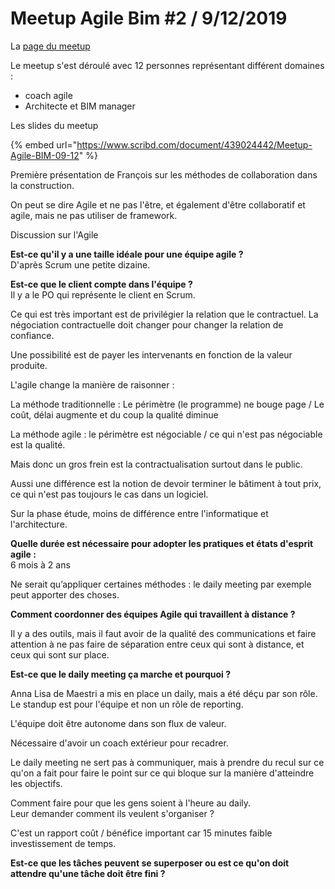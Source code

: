# Meetup Agile Bim \#2 / 9/12/2019

La [page du meetup](https://www.meetup.com/fr-FR/collaborative-architecture/events/266167673/)

Le meetup s'est déroulé avec 12 personnes représentant différent domaines : 

* coach agile
* Architecte et BIM manager

Les slides du meetup 

{% embed url="https://www.scribd.com/document/439024442/Meetup-Agile-BIM-09-12" %}



Première présentation  de  François sur les méthodes de collaboration dans la construction.

On peut se dire Agile et ne pas l'être, et également d'être  collaboratif et agile, mais ne pas utiliser de framework. 

Discussion sur l'Agile

**Est-ce  qu'il y a une taille idéale pour une équipe agile  ?**  
D'après  Scrum une petite dizaine.

**Est-ce que le client  compte  dans l'équipe ?**   
Il y a le PO qui  représente  le client en Scrum.

Ce qui est très important est de privilégier la relation que le contractuel. La négociation contractuelle doit  changer pour changer la relation de confiance. 

Une possibilité est de payer les intervenants en fonction de la valeur produite.

L'agile change la manière de raisonner : 

La méthode traditionnelle : Le périmètre \(le programme\) ne bouge page / Le coût, délai augmente et du coup la qualité diminue

La méthode agile : le périmètre est négociable / ce qui n'est pas négociable est la qualité.

Mais donc un gros frein est la contractualisation surtout dans le public. 

Aussi une différence est la notion de devoir terminer le bâtiment à tout prix, ce qui n'est pas toujours le cas dans un logiciel. 

Sur la phase étude, moins de différence entre l'informatique et l'architecture. 

**Quelle durée est nécessaire pour adopter les pratiques et états d'esprit agile :**   
6 mois à 2 ans 

Ne serait qu’appliquer certaines méthodes : le daily meeting par exemple peut apporter des choses.

**Comment coordonner des équipes Agile qui travaillent à distance  ?** 

Il y a des outils, mais il faut avoir de la qualité des communications et faire  attention à ne pas faire de séparation entre ceux  qui sont à distance, et ceux qui sont sur  place.

**Est-ce que le daily meeting ça marche et pourquoi ?**  

Anna Lisa de Maestri a mis  en place un daily,  mais a été  déçu par son rôle. Le standup est pour l'équipe et non  un rôle de reporting. 

L'équipe doit être autonome dans son  flux de valeur.

Nécessaire d'avoir un coach  extérieur  pour recadrer. 

Le daily meeting ne sert pas à communiquer, mais à prendre du recul sur ce qu'on a fait pour faire le point sur ce qui bloque sur la manière d'atteindre les objectifs. 

Comment faire pour que les gens soient à l'heure au daily.   
Leur demander comment ils veulent s'organiser  ? 

C'est un rapport coût  / bénéfice important car 15 minutes faible investissement de temps.

**Est-ce que les  tâches peuvent se superposer ou est ce qu'on doit attendre qu'une tâche doit être fini ?**



 

